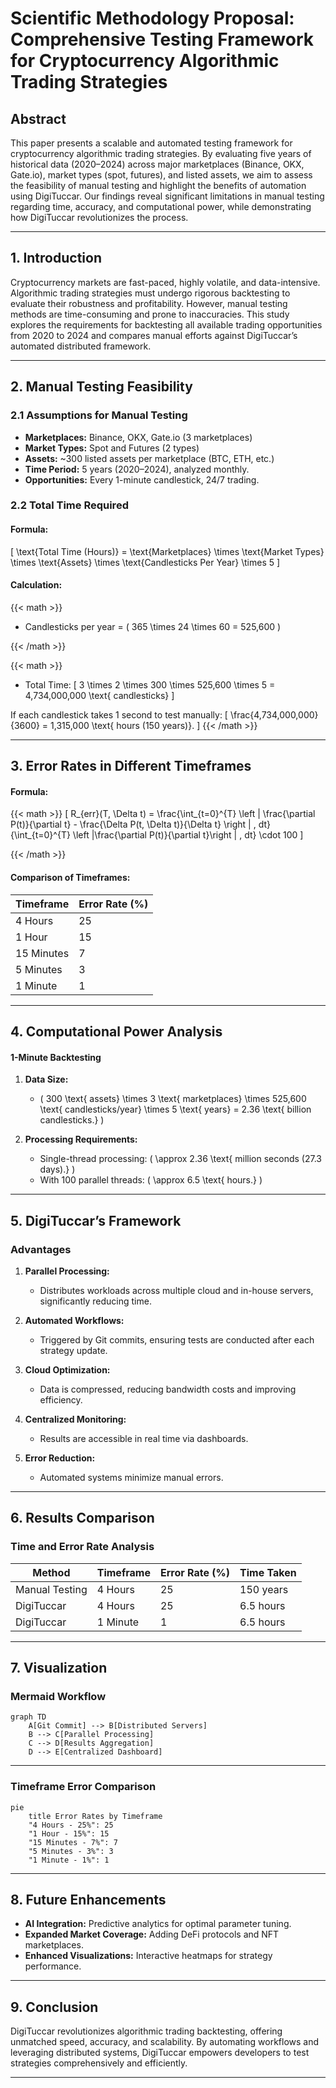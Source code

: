
# **Scientific Methodology Proposal: Comprehensive Testing Framework for Cryptocurrency Algorithmic Trading Strategies**

## **Abstract**
This paper presents a scalable and automated testing framework for cryptocurrency algorithmic trading strategies. By evaluating five years of historical data (2020–2024) across major marketplaces (Binance, OKX, Gate.io), market types (spot, futures), and listed assets, we aim to assess the feasibility of manual testing and highlight the benefits of automation using DigiTuccar. Our findings reveal significant limitations in manual testing regarding time, accuracy, and computational power, while demonstrating how DigiTuccar revolutionizes the process.

---

## **1. Introduction**
Cryptocurrency markets are fast-paced, highly volatile, and data-intensive. Algorithmic trading strategies must undergo rigorous backtesting to evaluate their robustness and profitability. However, manual testing methods are time-consuming and prone to inaccuracies. This study explores the requirements for backtesting all available trading opportunities from 2020 to 2024 and compares manual efforts against DigiTuccar’s automated distributed framework.

---

## **2. Manual Testing Feasibility**

### **2.1 Assumptions for Manual Testing**
- **Marketplaces:** Binance, OKX, Gate.io (3 marketplaces)
- **Market Types:** Spot and Futures (2 types)
- **Assets:** ~300 listed assets per marketplace (BTC, ETH, etc.)
- **Time Period:** 5 years (2020–2024), analyzed monthly.
- **Opportunities:** Every 1-minute candlestick, 24/7 trading.

### **2.2 Total Time Required**

#### Formula:
\[
\text{Total Time (Hours)} = \text{Marketplaces} \times \text{Market Types} \times \text{Assets} \times \text{Candlesticks Per Year} \times 5
\]

#### Calculation:

{{< math >}}
- Candlesticks per year = \( 365 \times 24 \times 60 = 525,600 \)

{{< /math >}}

{{< math >}}
- Total Time:
\[
3 \times 2 \times 300 \times 525,600 \times 5 = 4,734,000,000 \text{ candlesticks}
\]

If each candlestick takes 1 second to test manually:
\[
\frac{4,734,000,000}{3600} = 1,315,000 \text{ hours (150 years)}.
\]
{{< /math >}}

---

## **3. Error Rates in Different Timeframes**

#### Formula:

{{< math >}}
\[
R_{err}(T, \Delta t) = \frac{\int_{t=0}^{T} \left | \frac{\partial P(t)}{\partial t} - \frac{\Delta P(t, \Delta t)}{\Delta t} \right | \, dt}{\int_{t=0}^{T} \left |\frac{\partial P(t)}{\partial t}\right | \, dt} \cdot 100
\]

{{< /math >}}

#### **Comparison of Timeframes:**

| Timeframe       | Error Rate (%) |
|-----------------|----------------|
| 4 Hours         | 25             |
| 1 Hour          | 15             |
| 15 Minutes      | 7              |
| 5 Minutes       | 3              |
| 1 Minute        | 1              |

---

## **4. Computational Power Analysis**

#### **1-Minute Backtesting**

1. **Data Size:**
   - \( 300 \text{ assets} \times 3 \text{ marketplaces} \times 525,600 \text{ candlesticks/year} \times 5 \text{ years} = 2.36 \text{ billion candlesticks.} \)

2. **Processing Requirements:**
   - Single-thread processing: \( \approx 2.36 \text{ million seconds (27.3 days).} \)
   - With 100 parallel threads: \( \approx 6.5 \text{ hours.} \)

---

## **5. DigiTuccar’s Framework**

### **Advantages**

1. **Parallel Processing:**
   - Distributes workloads across multiple cloud and in-house servers, significantly reducing time.

2. **Automated Workflows:**
   - Triggered by Git commits, ensuring tests are conducted after each strategy update.

3. **Cloud Optimization:**
   - Data is compressed, reducing bandwidth costs and improving efficiency.

4. **Centralized Monitoring:**
   - Results are accessible in real time via dashboards.

5. **Error Reduction:**
   - Automated systems minimize manual errors.

---

## **6. Results Comparison**

### **Time and Error Rate Analysis**

| Method           | Timeframe    | Error Rate (%) | Time Taken  |
|------------------|--------------|----------------|-------------|
| Manual Testing   | 4 Hours      | 25             | 150 years   |
| DigiTuccar       | 4 Hours      | 25             | 6.5 hours   |
| DigiTuccar       | 1 Minute     | 1              | 6.5 hours   |

---

## **7. Visualization**

### **Mermaid Workflow**

```mermaid
graph TD
    A[Git Commit] --> B[Distributed Servers]
    B --> C[Parallel Processing]
    C --> D[Results Aggregation]
    D --> E[Centralized Dashboard]
```

---

### **Timeframe Error Comparison**

```mermaid
pie
    title Error Rates by Timeframe
    "4 Hours - 25%": 25
    "1 Hour - 15%": 15
    "15 Minutes - 7%": 7
    "5 Minutes - 3%": 3
    "1 Minute - 1%": 1
```

---

## **8. Future Enhancements**

- **AI Integration:** Predictive analytics for optimal parameter tuning.
- **Expanded Market Coverage:** Adding DeFi protocols and NFT marketplaces.
- **Enhanced Visualizations:** Interactive heatmaps for strategy performance.

---

## **9. Conclusion**
DigiTuccar revolutionizes algorithmic trading backtesting, offering unmatched speed, accuracy, and scalability. By automating workflows and leveraging distributed systems, DigiTuccar empowers developers to test strategies comprehensively and efficiently.

---

